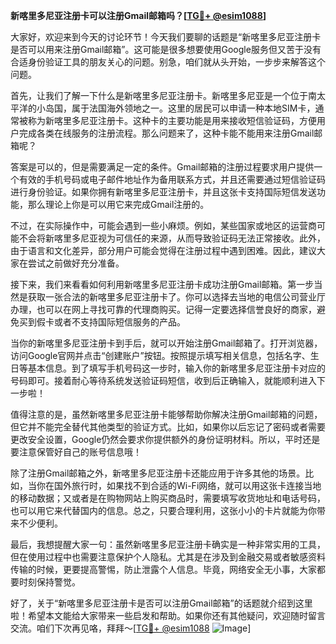 **新喀里多尼亚注册卡可以注册Gmail邮箱吗？[[TG💪+ @esim1088](https://t.me/s/esim1088)]**

大家好，欢迎来到今天的讨论环节！今天我们要聊的话题是“新喀里多尼亚注册卡是否可以用来注册Gmail邮箱”。这可能是很多想要使用Google服务但又苦于没有合适身份验证工具的朋友关心的问题。别急，咱们就从头开始，一步步来解答这个问题。

首先，让我们了解一下什么是新喀里多尼亚注册卡。新喀里多尼亚是一个位于南太平洋的小岛国，属于法国海外领地之一。这里的居民可以申请一种本地SIM卡，通常被称为新喀里多尼亚注册卡。这种卡的主要功能是用来接收短信验证码，方便用户完成各类在线服务的注册流程。那么问题来了，这种卡能不能用来注册Gmail邮箱呢？

答案是可以的，但是需要满足一定的条件。Gmail邮箱的注册过程要求用户提供一个有效的手机号码或电子邮件地址作为备用联系方式，并且还需要通过短信验证码进行身份验证。如果你拥有新喀里多尼亚注册卡，并且这张卡支持国际短信发送功能，那么理论上你是可以用它来完成Gmail注册的。

不过，在实际操作中，可能会遇到一些小麻烦。例如，某些国家或地区的运营商可能不会将新喀里多尼亚视为可信任的来源，从而导致验证码无法正常接收。此外，由于语言和文化差异，部分用户可能会觉得在注册过程中遇到困难。因此，建议大家在尝试之前做好充分准备。

接下来，我们来看看如何利用新喀里多尼亚注册卡成功注册Gmail邮箱。第一步当然是获取一张合法的新喀里多尼亚注册卡了。你可以选择去当地的电信公司营业厅办理，也可以在网上寻找可靠的代理商购买。记得一定要选择信誉良好的商家，避免买到假卡或者不支持国际短信服务的产品。

当你的新喀里多尼亚注册卡到手后，就可以开始注册Gmail邮箱了。打开浏览器，访问Google官网并点击“创建账户”按钮。按照提示填写相关信息，包括名字、生日等基本信息。到了填写手机号码这一步时，输入你的新喀里多尼亚注册卡对应的号码即可。接着耐心等待系统发送验证码短信，收到后正确输入，就能顺利进入下一步啦！

值得注意的是，虽然新喀里多尼亚注册卡能够帮助你解决注册Gmail邮箱的问题，但它并不能完全替代其他类型的验证方式。比如，如果你以后忘记了密码或者需要更改安全设置，Google仍然会要求你提供额外的身份证明材料。所以，平时还是要注意保管好自己的账号信息哦！

除了注册Gmail邮箱之外，新喀里多尼亚注册卡还能应用于许多其他的场景。比如，当你在国外旅行时，如果找不到合适的Wi-Fi网络，就可以用这张卡连接当地的移动数据；又或者是在购物网站上购买商品时，需要填写收货地址和电话号码，也可以用它来代替国内的信息。总之，只要合理利用，这张小小的卡片就能为你带来不少便利。

最后，我想提醒大家一句：虽然新喀里多尼亚注册卡确实是一种非常实用的工具，但在使用过程中也需要注意保护个人隐私。尤其是在涉及到金融交易或者敏感资料传输的时候，更要提高警惕，防止泄露个人信息。毕竟，网络安全无小事，大家都要时刻保持警觉。

好了，关于“新喀里多尼亚注册卡是否可以注册Gmail邮箱”的话题就介绍到这里啦！希望本文能给大家带来一些启发和帮助。如果你还有其他疑问，欢迎随时留言交流。咱们下次再见咯，拜拜～[[TG💪+ @esim1088](https://t.me/s/esim1088) ![Image](https://i.postimg.cc/4NQfJmqS/Snipaste-2025-05-13-00-14-12.png)]
